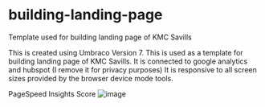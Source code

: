 # building-landing-page
Template used for building landing page of KMC Savills

This is created using Umbraco Version 7. This is used as a template for building landing page of KMC Savills. It is connected to google analytics and hubspot (I remove it for privacy purposes) It is responsive to all screen sizes provided by the browser device mode tools.

PageSpeed Insights Score
![image](https://github.com/grcgrm/building-landing-page/assets/90876119/21768ae5-f2f2-4d79-9471-11abb99552ea)
